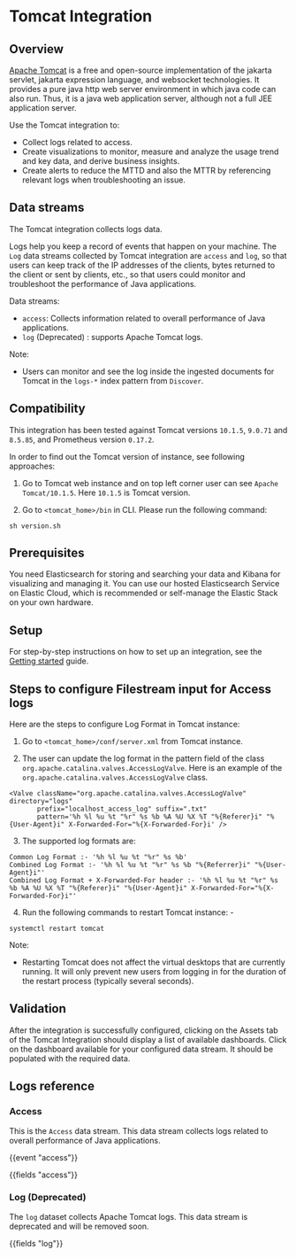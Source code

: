 # Tomcat Integration

## Overview

[Apache Tomcat](https://tomcat.apache.org/tomcat-10.1-doc/logging.html) is a free and open-source implementation of the jakarta servlet, jakarta expression language, and websocket technologies. It provides a pure java http web server environment in which java code can also run. Thus, it is a java web application server, although not a full JEE application server.

Use the Tomcat integration to:

- Collect logs related to access.
- Create visualizations to monitor, measure and analyze the usage trend and key data, and derive business insights.
- Create alerts to reduce the MTTD and also the MTTR by referencing relevant logs when troubleshooting an issue.

## Data streams

The Tomcat integration collects logs data.

Logs help you keep a record of events that happen on your machine. The `Log` data streams collected by Tomcat integration are `access` and `log`, so that users can keep track of the IP addresses of the clients, bytes returned to the client or sent by clients, etc., so that users could monitor and troubleshoot the performance of Java applications.

Data streams:
- `access`: Collects information related to overall performance of Java applications.
- `log` (Deprecated) : supports Apache Tomcat logs.

Note:
- Users can monitor and see the log inside the ingested documents for Tomcat in the `logs-*` index pattern from `Discover`.

## Compatibility

This integration has been tested against Tomcat versions `10.1.5`, `9.0.71` and `8.5.85`, and Prometheus version `0.17.2`.

In order to find out the Tomcat version of instance, see following approaches:

1. Go to Tomcat web instance and on top left corner user can see `Apache Tomcat/10.1.5`. Here `10.1.5` is Tomcat version.

2. Go to `<tomcat_home>/bin` in CLI. Please run the following command:

```
sh version.sh
```

## Prerequisites

You need Elasticsearch for storing and searching your data and Kibana for visualizing and managing it. You can use our hosted Elasticsearch Service on Elastic Cloud, which is recommended or self-manage the Elastic Stack on your own hardware.

## Setup

For step-by-step instructions on how to set up an integration, see the [Getting started](https://www.elastic.co/guide/en/welcome-to-elastic/current/getting-started-observability.html) guide.

## Steps to configure Filestream input for Access logs

Here are the steps to configure Log Format in Tomcat instance:

1. Go to `<tomcat_home>/conf/server.xml` from Tomcat instance.

2. The user can update the log format in the pattern field of the class `org.apache.catalina.valves.AccessLogValve`. Here is an example of the `org.apache.catalina.valves.AccessLogValve` class.

```
<Valve className="org.apache.catalina.valves.AccessLogValve" directory="logs"
       prefix="localhost_access_log" suffix=".txt"
       pattern='%h %l %u %t "%r" %s %b %A %U %X %T "%{Referer}i" "%{User-Agent}i" X-Forwarded-For="%{X-Forwarded-For}i' />
```

3. The supported log formats are:
```
Common Log Format :- '%h %l %u %t "%r" %s %b'
Combined Log Format :- '%h %l %u %t "%r" %s %b "%{Referrer}i" "%{User-Agent}i"'
Combined Log Format + X-Forwarded-For header :- '%h %l %u %t "%r" %s %b %A %U %X %T "%{Referer}i" "%{User-Agent}i" X-Forwarded-For="%{X-Forwarded-For}i"'
```

4. Run the following commands to restart Tomcat instance: -

```
systemctl restart tomcat
```

Note:
- Restarting Tomcat does not affect the virtual desktops that are currently running. It will only prevent new users from logging in for the duration of the restart process (typically several seconds).

## Validation

After the integration is successfully configured, clicking on the Assets tab of the Tomcat Integration should display a list of available dashboards. Click on the dashboard available for your configured data stream. It should be populated with the required data.

## Logs reference

### Access

This is the `Access` data stream. This data stream collects logs related to overall performance of Java applications.

{{event "access"}}

{{fields "access"}}

### Log (Deprecated)

The `log` dataset collects Apache Tomcat logs. This data stream is deprecated and will be removed soon.

{{fields "log"}}
